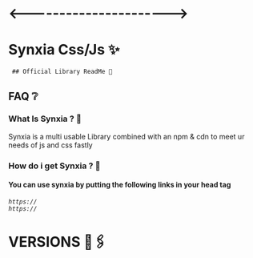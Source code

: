 # <---------------------->

# Synxia Css/Js ✨

<code> ## Official Library ReadMe 🤫 </code>

## FAQ ❔

### What Is Synxia ? 🐧

Synxia is a multi usable Library combined with an npm & cdn to meet ur needs of js and css fastly

### How do i get Synxia ? 👑

#### You can use synxia by putting the following links in your head tag

<code><i>https:// </i> </code>
<br />
<code><i>https:// </i> </code>

# VERSIONS 🔗🖇️
